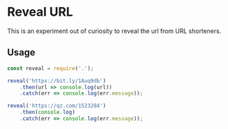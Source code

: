 # Reveal URL

This is an experiment out of curiosity to reveal the url from URL shorteners.

## Usage

```js
const reveal = require('.');

reveal('https://bit.ly/1Auq9db')
    .then(url => console.log(url))
    .catch(err => console.log(err.message));

reveal('https://qz.com/1523284')
    .then(console.log)
    .catch(err => console.log(err.message));
```